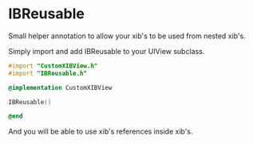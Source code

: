 # IBReusable
Small helper annotation to allow your xib's to be used from nested xib's.
                                        

Simply import and add IBReusable to your UIView subclass.

``` Objective-C
#import "CustomXIBView.h"
#import "IBReusable.h"

@implementation CustomXIBView

IBReusable()

@end
```             

And you will be able to use xib's references inside xib's.
